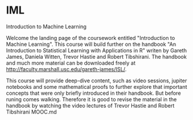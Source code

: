 # IML
Introduction to Machine Learning

Welcome the landing page of the coursework entitled "Introduction to Machine Learning". This course will build further on the handbook "An Introduction to Statistical Learning with Applications in R" writen by Gareth James, Daniela Witten, Trevor Hastie and Robert Tibshirani. The handbook and much more material can be downloaded freely at http://faculty.marshall.usc.edu/gareth-james/ISL/.

This course will provide deep-dive content, such as video sessions, jupiter notebooks and some mathematical proofs to further explore that important concepts that were only briefly introduced in their handbook. But before runing comes walking. Therefore it is good to revise the material in the handbook by watching the video lectures of Trevor Hastie and Robert Tibshirani MOOC.md 



